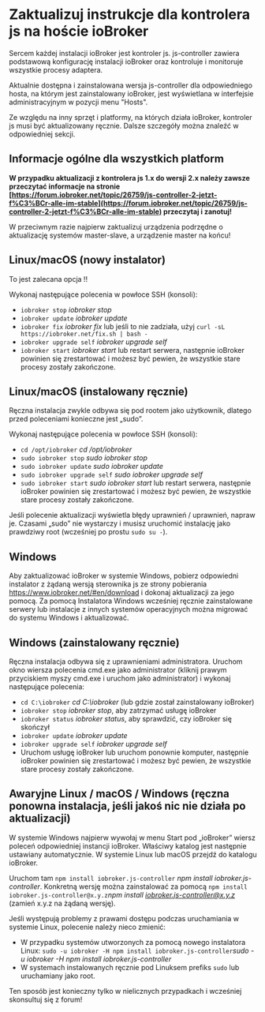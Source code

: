 # Zaktualizuj instrukcje dla kontrolera js na hoście ioBroker

Sercem każdej instalacji ioBroker jest kontroler js. js-controller zawiera podstawową konfigurację instalacji ioBroker oraz kontroluje i monitoruje wszystkie procesy adaptera.

Aktualnie dostępna i zainstalowana wersja js-controller dla odpowiedniego hosta, na którym jest zainstalowany ioBroker, jest wyświetlana w interfejsie administracyjnym w pozycji menu "Hosts".

Ze względu na inny sprzęt i platformy, na których działa ioBroker, kontroler js musi być aktualizowany ręcznie. Dalsze szczegóły można znaleźć w odpowiedniej sekcji.

## Informacje ogólne dla wszystkich platform

**W przypadku aktualizacji z kontrolera js 1.x do wersji 2.x należy zawsze przeczytać informacje na stronie [https://forum.iobroker.net/topic/26759/js-controller-2-jetzt-f%C3%BCr-alle-im-stable](https://forum.iobroker.net/topic/26759/js-controller-2-jetzt-f%C3%BCr-alle-im-stable) przeczytaj i zanotuj!**

W przeciwnym razie najpierw zaktualizuj urządzenia podrzędne o aktualizację systemów master-slave, a urządzenie master na końcu!

## Linux/macOS (nowy instalator)
To jest zalecana opcja !!

Wykonaj następujące polecenia w powłoce SSH (konsoli):
* `iobroker stop` *iobroker stop*
* `iobroker update` *iobroker update*
* `iobroker fix` *iobroker fix* lub jeśli to nie zadziała, użyj `curl -sL https://iobroker.net/fix.sh | bash -`
* `iobroker upgrade self` *iobroker upgrade self*
* `iobroker start` *iobroker start* lub restart serwera, następnie ioBroker powinien się zrestartować i możesz być pewien, że wszystkie stare procesy zostały zakończone.
<!-- copy
iobroker stop
iobroker update
iobroker fix
iobroker upgrade self
iobroker start
-->

## Linux/macOS (instalowany ręcznie)

Ręczna instalacja zwykle odbywa się pod rootem jako użytkownik, dlatego przed poleceniami konieczne jest „sudo”.

Wykonaj następujące polecenia w powłoce SSH (konsoli):
* `cd /opt/iobroker` *cd /opt/iobroker*
* `sudo iobroker stop` *sudo iobroker stop*
* `sudo iobroker update` *sudo iobroker update*
* `sudo iobroker upgrade self` *sudo iobroker upgrade self*
* `sudo iobroker start` *sudo iobroker start* lub restart serwera, następnie ioBroker powinien się zrestartować i możesz być pewien, że wszystkie stare procesy zostały zakończone.
<!-- copy
cd /opt/iobroker
sudo iobroker stop
sudo iobroker upgrade
sudo iobroker upgrade self
sudo iobroker start
-->

Jeśli polecenie aktualizacji wyświetla błędy uprawnień / uprawnień, napraw je. Czasami „sudo” nie wystarczy i musisz uruchomić instalację jako prawdziwy root (wcześniej po prostu `sudo su -`).

## Windows

Aby zaktualizować ioBroker w systemie Windows, pobierz odpowiedni instalator z żądaną wersją sterownika js ze strony pobierania https://www.iobroker.net/#en/download i dokonaj aktualizacji za jego pomocą. Za pomocą Instalatora Windows wcześniej ręcznie zainstalowane serwery lub instalacje z innych systemów operacyjnych można migrować do systemu Windows i aktualizować.

## Windows (zainstalowany ręcznie)

Ręczna instalacja odbywa się z uprawnieniami administratora. Uruchom okno wiersza polecenia cmd.exe jako administrator (kliknij prawym przyciskiem myszy cmd.exe i uruchom jako administrator) i wykonaj następujące polecenia:

* `cd C:\iobroker` *cd C:\iobroker* (lub gdzie został zainstalowany ioBroker)
* `iobroker stop` *iobroker stop*, aby zatrzymać usługę ioBroker
* `iobroker status` *iobroker status*, aby sprawdzić, czy ioBroker się skończył
* `iobroker update` *iobroker update*
* `iobroker upgrade self` *iobroker upgrade self*
* Uruchom usługę ioBroker lub uruchom ponownie komputer, następnie ioBroker powinien się zrestartować i możesz być pewien, że wszystkie stare procesy zostały zakończone.
<!-- copy
cd C:\iobroker
iobroker stop
iobroker status
iobroker update
iobroker upgrade self
-->

## Awaryjne Linux / macOS / Windows (ręczna ponowna instalacja, jeśli jakoś nic nie działa po aktualizacji)

W systemie Windows najpierw wywołaj w menu Start pod „ioBroker” wiersz poleceń odpowiedniej instancji ioBroker. Właściwy katalog jest następnie ustawiany automatycznie. W systemie Linux lub macOS przejdź do katalogu ioBroker.

Uruchom tam `npm install iobroker.js-controller` *npm install iobroker.js-controller*. Konkretną wersję można zainstalować za pomocą `npm install iobroker.js-controller@x.y.z`*npm install iobroker.js-controller@x.y.z* (zamień x.y.z na żądaną wersję).

Jeśli występują problemy z prawami dostępu podczas uruchamiania w systemie Linux, polecenie należy nieco zmienić:

* W przypadku systemów utworzonych za pomocą nowego instalatora Linux: `sudo -u iobroker -H npm install iobroker.js-controller`*sudo -u iobroker -H npm install iobroker.js-controller*
* W systemach instalowanych ręcznie pod Linuksem prefiks `sudo` lub uruchamiany jako root.

Ten sposób jest konieczny tylko w nielicznych przypadkach i wcześniej skonsultuj się z forum!
